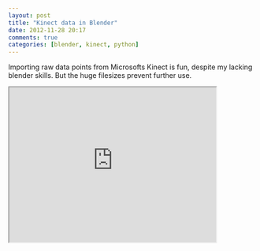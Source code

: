 ```yaml
---
layout: post
title: "Kinect data in Blender"
date: 2012-11-28 20:17
comments: true
categories: [blender, kinect, python]
---
```

Importing raw data points from Microsofts Kinect is fun, despite my lacking blender skills. But the huge filesizes prevent further use.
<iframe class="youtube-player" width="420" height="315" src="http://www.youtube.com/embed/I-hM3QZJZZw"></iframe>
